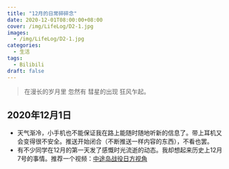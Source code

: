 ```yaml
---
title: "12月的日常碎碎念"
date: 2020-12-01T08:00:00+08:00
cover: /img/LifeLog/D2-1.jpg
images:
  - /img/LifeLog/D2-1.jpg
categories:
  - 生活
tags:
  - Bilibili	
draft: false
---
```


> 在漫长的岁月里
> 忽然有
> 彗星的出现
> 狂风乍起。

## 2020年12月1日

- 天气渐冷，小手机也不能保证我在路上能随时随地听新的信息了。带上耳机又会变得很不安全。推送开始闭合（不断推送一样内容的东西），不看也罢。
- 有不少同学在12月的第一天发了感慨时光流逝的动态。我却想起来历史上12月7号的事情。推荐一个视频：[中途岛战役日方视角](https://www.bilibili.com/video/BV124411Y7Wv?from=search&seid=11965750283350470110)